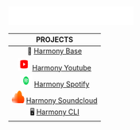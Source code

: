 <img src="https://raw.githubusercontent.com/SLHarmony/.github/main/profile/harmony-full-white.svg" width="50%" />

|  PROJECTS |
|:--:|
| 🔧 [Harmony Base](https://github.com/SLHarmony/SLHarmonyBase) |
| <img src="https://raw.githubusercontent.com/SLHarmony/.github/main/profile/youtube.svg" width="25" height="25" /> [Harmony Youtube](https://github.com/SLHarmony/SLHarmonyYoutube) |
| <img src="https://raw.githubusercontent.com/SLHarmony/.github/main/profile/spotify.svg" width="25" height="25" /> [Harmony Spotify](https://github.com/SLHarmony/SLHarmonySpotify) |
| <img src="https://raw.githubusercontent.com/SLHarmony/.github/main/profile/soundcloud.svg" width="25" height="25" /> [Harmony Soundcloud](https://github.com/SLHarmony/SLHarmonySoundcloud) |
| 🖥️ [Harmony CLI](https://github.com/SLHarmony/SLHarmonyCLI) |



